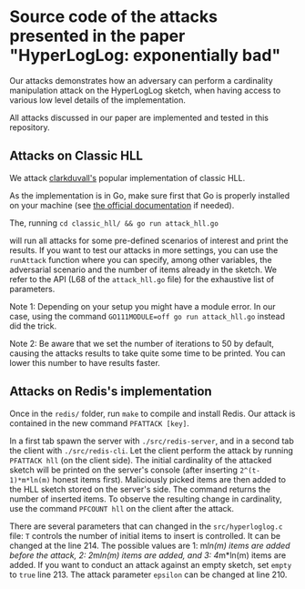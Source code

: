 #  Source code of the attacks presented in the paper "HyperLogLog: exponentially bad"

Our attacks demonstrates how an adversary can perform a cardinality manipulation attack on the HyperLogLog sketch, when having access to various low level details of the implementation.

All attacks discussed in our paper are implemented and tested in this repository. 

## Attacks on Classic HLL

We attack [clarkduvall's](https://github.com/clarkduvall/hyperloglog) popular implementation of classic HLL.

As the implementation is in Go, make sure first that Go is properly installed on your machine (see [the official documentation](https://go.dev/doc/install) if needed).

The, running `cd classic_hll/ && go run attack_hll.go`

will run all attacks for some pre-defined scenarios of interest and print the results.
If you want to test our attacks  in more settings, you can use the `runAttack` function where you can specify, among other variables, the adversarial scenario and the number of items already in the sketch. We refer to the API (L68 of the `attack_hll.go` file) for the exhaustive list of parameters.

Note 1: Depending on your setup you might have a module error. In our case, using the command `GO111MODULE=off go run attack_hll.go` instead did the trick.

Note 2: Be aware that we set the number of iterations to 50 by default, causing the attacks results to take quite some time to be printed. You can lower this number to have results faster.

## Attacks on Redis's implementation

Once in the `redis/` folder, run `make` to compile and install Redis. Our attack is contained in the new command `PFATTACK [key]`.

In a first tab spawn the server with `./src/redis-server`, and in a second tab the client with `./src/redis-cli`. Let the client perform the attack by running `PFATTACK hll` (on the client side). The initial cardinality of the attacked sketch will be printed on the server's console (after inserting `2^(t-1)*m*ln(m)` honest items first). Maliciously picked items are then added to the HLL sketch stored on the server's side. The command returns the number of inserted items. To observe the resulting change in cardinality, use the command `PFCOUNT hll` on the client after the attack.

There are several parameters that can changed in the `src/hyperloglog.c` file:
`T` controls the number of initial items to insert is controlled. It can be changed at the line 214. The possible values are 1: m*ln(m) items are added before the attack, 2: 2*m*ln(m) items are added, and 3: 4*m*ln(m) items are added. 
If you want to conduct an attack against an empty sketch, set `empty` to `true` line 213.
The attack parameter `epsilon` can be changed at line 210.

